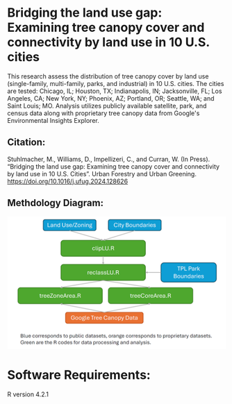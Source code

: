 # Bridging the land use gap: Examining tree canopy cover and connectivity by land use in 10 U.S. cities
This research assess the distribution of tree canopy cover by land use (single-family, multi-family, parks, and industrial) in 10 U.S. cities. The cities are tested: Chicago, IL; Houston, TX; Indianapolis, IN; Jacksonville, FL; Los Angeles, CA; New York, NY; Phoenix, AZ; Portland, OR; Seattle, WA; and Saint Louis; MO. Analysis utilizes publicly available satellite, park, and census data along with proprietary tree canopy data from Google's Environmental Insights Explorer.

## Citation:
Stuhlmacher, M., Williams, D., Impellizeri, C., and Curran, W. (In Press). “Bridging the land use gap: Examining tree canopy cover and connectivity by land use in 10 U.S. Cities”. Urban Forestry and Urban Greening. https://doi.org/10.1016/j.ufug.2024.128626

## Methdology Diagram:
![alt text](WorkflowDiagram.PNG "Methodology Diagram")

# Software Requirements:
R version 4.2.1
